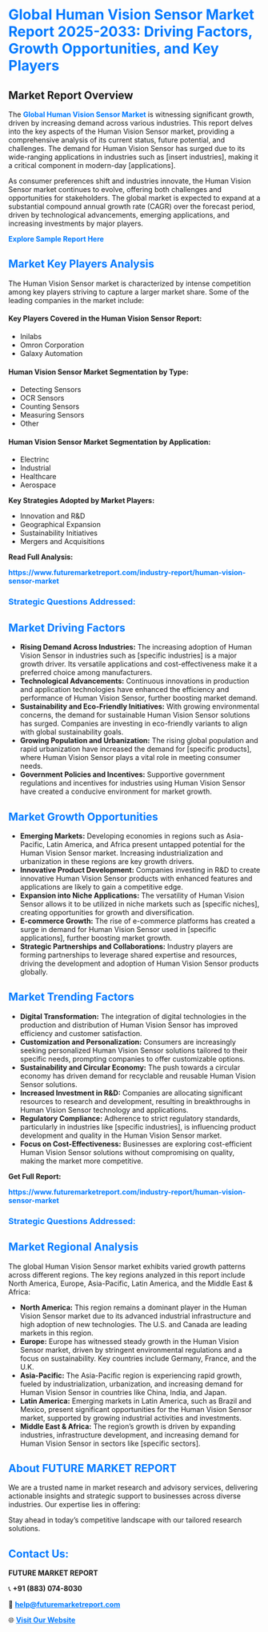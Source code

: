 <h1 style="color: #007BFF;">Global Human Vision Sensor Market Report 2025-2033: Driving Factors, Growth Opportunities, and Key Players</h1>

<section id="overview">
<h2>Market Report Overview</h2>
<p>The <a href="https://www.futuremarketreport.com/industry-report/human-vision-sensor-market" style="color: #007BFF; text-decoration: none;"><strong>Global Human Vision Sensor Market</strong></a> is witnessing significant growth, driven by increasing demand across various industries. This report delves into the key aspects of the Human Vision Sensor market, providing a comprehensive analysis of its current status, future potential, and challenges. The demand for Human Vision Sensor has surged due to its wide-ranging applications in industries such as [insert industries], making it a critical component in modern-day [applications].</p>
<p>As consumer preferences shift and industries innovate, the Human Vision Sensor market continues to evolve, offering both challenges and opportunities for stakeholders. The global market is expected to expand at a substantial compound annual growth rate (CAGR) over the forecast period, driven by technological advancements, emerging applications, and increasing investments by major players.</p>
</section>

<section id="overview">
<p><a href="https://www.futuremarketreport.com/request-sample/reportId=76139" style="color: #007BFF; text-decoration: none;"><strong>Explore Sample Report Here</strong></a></p>
</section>

<section id="key-players">
<h2 style="color: #007BFF;">Market Key Players Analysis</h2>
<p>The Human Vision Sensor market is characterized by intense competition among key players striving to capture a larger market share. Some of the leading companies in the market include:</p>
<h4>Key Players Covered in the Human Vision Sensor Report:</h4>
<ul><li>Inilabs</li><li>Omron Corporation</li><li>Galaxy Automation</li></ul>
<h4>Human Vision Sensor Market Segmentation by Type:</h4>
<ul><li>Detecting Sensors</li><li>OCR Sensors</li><li>Counting Sensors</li><li>Measuring Sensors</li><li>Other</li></ul>

<h4>Human Vision Sensor Market Segmentation by Application:</h4>
<ul><li>Electrinc</li><li>Industrial</li><li>Healthcare</li><li>Aerospace</li></ul>
<p><strong>Key Strategies Adopted by Market Players:</strong></p>
<ul>
<li>Innovation and R&D</li>
<li>Geographical Expansion</li>
<li>Sustainability Initiatives</li>
<li>Mergers and Acquisitions</li>
</ul>
</section>

<section>
<p><strong>Read Full Analysis: </strong></p><a href="https://www.futuremarketreport.com/industry-report/human-vision-sensor-market" style="color: #007BFF; text-decoration: none;"><strong>https://www.futuremarketreport.com/industry-report/human-vision-sensor-market</strong></a>
<h3 style="color: #007BFF;">Strategic Questions Addressed:</h3>
</section>

<section id="driving-factors">
<h2 style="color: #007BFF;">Market Driving Factors</h2>
<ul>
<li><strong>Rising Demand Across Industries:</strong> The increasing adoption of Human Vision Sensor in industries such as [specific industries] is a major growth driver. Its versatile applications and cost-effectiveness make it a preferred choice among manufacturers.</li>
<li><strong>Technological Advancements:</strong> Continuous innovations in production and application technologies have enhanced the efficiency and performance of Human Vision Sensor, further boosting market demand.</li>
<li><strong>Sustainability and Eco-Friendly Initiatives:</strong> With growing environmental concerns, the demand for sustainable Human Vision Sensor solutions has surged. Companies are investing in eco-friendly variants to align with global sustainability goals.</li>
<li><strong>Growing Population and Urbanization:</strong> The rising global population and rapid urbanization have increased the demand for [specific products], where Human Vision Sensor plays a vital role in meeting consumer needs.</li>
<li><strong>Government Policies and Incentives:</strong> Supportive government regulations and incentives for industries using Human Vision Sensor have created a conducive environment for market growth.</li>
</ul>
</section>

<section id="growth-opportunities">
<h2 style="color: #007BFF;">Market Growth Opportunities</h2>
<ul>
<li><strong>Emerging Markets:</strong> Developing economies in regions such as Asia-Pacific, Latin America, and Africa present untapped potential for the Human Vision Sensor market. Increasing industrialization and urbanization in these regions are key growth drivers.</li>
<li><strong>Innovative Product Development:</strong> Companies investing in R&D to create innovative Human Vision Sensor products with enhanced features and applications are likely to gain a competitive edge.</li>
<li><strong>Expansion into Niche Applications:</strong> The versatility of Human Vision Sensor allows it to be utilized in niche markets such as [specific niches], creating opportunities for growth and diversification.</li>
<li><strong>E-commerce Growth:</strong> The rise of e-commerce platforms has created a surge in demand for Human Vision Sensor used in [specific applications], further boosting market growth.</li>
<li><strong>Strategic Partnerships and Collaborations:</strong> Industry players are forming partnerships to leverage shared expertise and resources, driving the development and adoption of Human Vision Sensor products globally.</li>
</ul>
</section>

<section id="trending-factors">
<h2 style="color: #007BFF;">Market Trending Factors</h2>
<ul>
<li><strong>Digital Transformation:</strong> The integration of digital technologies in the production and distribution of Human Vision Sensor has improved efficiency and customer satisfaction.</li>
<li><strong>Customization and Personalization:</strong> Consumers are increasingly seeking personalized Human Vision Sensor solutions tailored to their specific needs, prompting companies to offer customizable options.</li>
<li><strong>Sustainability and Circular Economy:</strong> The push towards a circular economy has driven demand for recyclable and reusable Human Vision Sensor solutions.</li>
<li><strong>Increased Investment in R&D:</strong> Companies are allocating significant resources to research and development, resulting in breakthroughs in Human Vision Sensor technology and applications.</li>
<li><strong>Regulatory Compliance:</strong> Adherence to strict regulatory standards, particularly in industries like [specific industries], is influencing product development and quality in the Human Vision Sensor market.</li>
<li><strong>Focus on Cost-Effectiveness:</strong> Businesses are exploring cost-efficient Human Vision Sensor solutions without compromising on quality, making the market more competitive.</li>
</ul>
</section>

<section>
<p><strong>Get Full Report: </strong></p><a href="https://www.futuremarketreport.com/industry-report/human-vision-sensor-market" style="color: #007BFF; text-decoration: none;"><strong>https://www.futuremarketreport.com/industry-report/human-vision-sensor-market</strong></a>
<h3 style="color: #007BFF;">Strategic Questions Addressed:</h3>
</section>


<section id="regional-analysis">
<h2 style="color: #007BFF;">Market Regional Analysis</h2>
<p>The global Human Vision Sensor market exhibits varied growth patterns across different regions. The key regions analyzed in this report include North America, Europe, Asia-Pacific, Latin America, and the Middle East & Africa:</p>
<ul>
<li><strong>North America:</strong> This region remains a dominant player in the Human Vision Sensor market due to its advanced industrial infrastructure and high adoption of new technologies. The U.S. and Canada are leading markets in this region.</li>
<li><strong>Europe:</strong> Europe has witnessed steady growth in the Human Vision Sensor market, driven by stringent environmental regulations and a focus on sustainability. Key countries include Germany, France, and the U.K.</li>
<li><strong>Asia-Pacific:</strong> The Asia-Pacific region is experiencing rapid growth, fueled by industrialization, urbanization, and increasing demand for Human Vision Sensor in countries like China, India, and Japan.</li>
<li><strong>Latin America:</strong> Emerging markets in Latin America, such as Brazil and Mexico, present significant opportunities for the Human Vision Sensor market, supported by growing industrial activities and investments.</li>
<li><strong>Middle East & Africa:</strong> The region’s growth is driven by expanding industries, infrastructure development, and increasing demand for Human Vision Sensor in sectors like [specific sectors].</li>
</ul>
</section>

<footer>
<h2 style="color: #007BFF;">About FUTURE MARKET REPORT</h2>
<p>We are a trusted name in market research and advisory services, delivering actionable insights and strategic support to businesses across diverse industries. Our expertise lies in offering:</p>

<p>Stay ahead in today’s competitive landscape with our tailored research solutions.</p>

<h2 style="color: #007BFF;">Contact Us:</h2>
<p><strong>FUTURE MARKET REPORT</strong></p>
<p>📞 <strong>+91 (883) 074-8030</strong></p>
<p>📧 <strong><a href="mailto:help@futuremarketreport.com" style="color: #007BFF;">help@futuremarketreport.com</a></strong></p>
<p>🌐 <strong><a href="https://www.futuremarketreport.com/" style="color: #007BFF;">Visit Our Website</a></strong></p>
</footer>